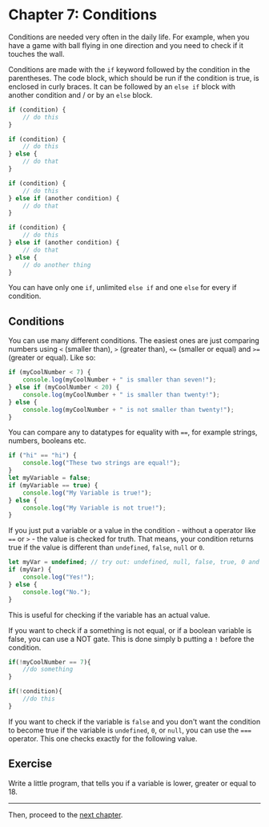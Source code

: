 # Chapter 7: Conditions
Conditions are needed very often in the daily life. For example, when you have a game with ball flying in one direction and you need to check if it touches the wall.

Conditions are made with the `if` keyword followed by the condition in the parentheses. The code block, which should be run if the condition is true, is enclosed in curly braces. It can be followed by an `else if` block with another condition and / or by an `else` block.
```typescript
if (condition) {
    // do this
}
```
```typescript
if (condition) {
    // do this
} else {
    // do that
}
```
```typescript
if (condition) {
    // do this
} else if (another condition) {
    // do that
}
```
```typescript
if (condition) {
    // do this
} else if (another condition) {
    // do that
} else {
    // do another thing
}
```
You can have only one `if`, unlimited `else if` and one `else` for every if condition.

## Conditions
You can use many different conditions. The easiest ones are just comparing numbers using `<` (smaller than), `>` (greater than), `<=` (smaller or equal) and `>=` (greater or equal). Like so:
```typescript
if (myCoolNumber < 7) {
    console.log(myCoolNumber + " is smaller than seven!");
} else if (myCoolNumber < 20) {
    console.log(myCoolNumber + " is smaller than twenty!");
} else {
    console.log(myCoolNumber + " is not smaller than twenty!");
}
```

You can compare any to datatypes for equality with `==`, for example strings, numbers, booleans etc.
```typescript
if ("hi" == "hi") {
    console.log("These two strings are equal!");
}
let myVariable = false;
if (myVariable == true) {
    console.log("My Variable is true!");
} else {
    console.log("My Variable is not true!");
}
```

If you just put a variable or a value in the condition - without a operator like `==` or `>` - the value is checked for truth. That means, your condition returns true if the value is different than `undefined`, `false`, `null` or `0`.
```typescript
let myVar = undefined; // try out: undefined, null, false, true, 0 and 1
if (myVar) {
    console.log("Yes!");
} else {
    console.log("No.");
}
```
This is useful for checking if the variable has an actual value.

If you want to check if a something is not equal, or if a boolean variable is false, you can use a NOT gate. This is done simply b putting a `!` before the condition.
```typescript
if(!myCoolNumber == 7){
    //do something
}
```
```typescript
if(!condition){
    //do this
}
```
If you want to check if the variable is `false` and you don't want the condition to become true if the variable is `undefined`, `0`, or `null`, you can use the `===` operator. This one checks exactly for the following value.

## Exercise
Write a little program, that tells you if a variable is lower, greater or equal to 18.


---
Then, proceed to the [next chapter](./08_Arrays.md).